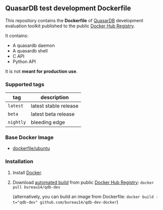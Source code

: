 ## QuasarDB test development Dockerfile

This repository contains the **Dockerfile** of [QuasarDB](http://www.quasardb.net/) development evaluation toolkit published to the public [Docker Hub Registry](https://registry.hub.docker.com/).

It contains:

 * A quasardb daemon
 * A quasardb shell
 * C API
 * Python API

It is not **meant for production use**.

### Supported tags

|tag|description|
|---|---|
|`latest`|latest stable release|
|`beta`|latest beta release|
|`nightly`|bleeding edge|

### Base Docker Image

* [dockerfile/ubuntu](http://dockerfile.github.io/#/ubuntu)

### Installation

1. Install [Docker](https://www.docker.com/).

2. Download [automated build](https://registry.hub.docker.com/u/bureau14/qdb-dev/) from public [Docker Hub Registry](https://registry.hub.docker.com/): `docker pull bureau14/qdb-dev`

   (alternatively, you can build an image from Dockerfile: `docker build -t="qdb-dev" github.com/bureau14/qdb-dev-docker`)


